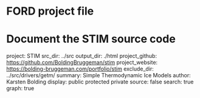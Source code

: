 # FORD project file
# Document the STIM source code
project: STIM
src_dir: ../src
output_dir: ./html
project_github: https://github.com/BoldingBruggeman/stim
project_website: https://bolding-bruggeman.com/portfolio/stim
exclude_dir: ../src/drivers/getm/
summary: Simple Thermodynamic Ice Models
author: Karsten Bolding
display: public
         protected
         private
source: false
search: true
graph: true

